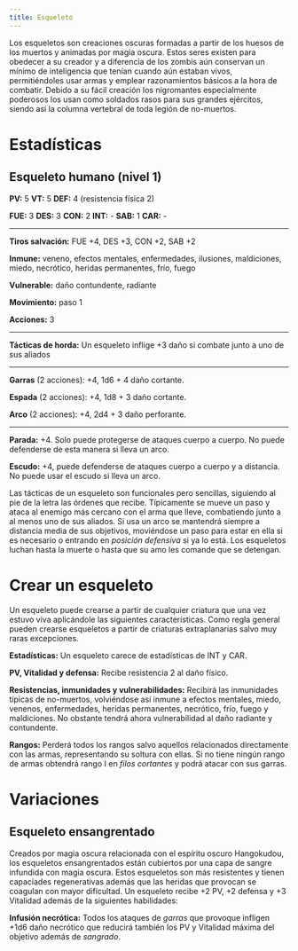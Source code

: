 ```yaml
---
title: Esqueleto
---
```


Los esqueletos son creaciones oscuras formadas a partir de los huesos de los muertos y animadas por magia oscura. Estos seres existen para obedecer a su creador y a diferencia de los zombis aún conservan un mínimo de inteligencia que tenían cuando aún estaban vivos, permitiéndoles usar armas y emplear razonamientos básicos a la hora de combatir. Debido a su fácil creación los nigromantes especialmente poderosos los usan como soldados rasos para sus grandes ejércitos, siendo así la columna vertebral de toda legión de no-muertos.

# Estadísticas

## Esqueleto humano (nivel 1)

**PV:** 5		**VT:** 5		**DEF:** 4 (resistencia física 2)

**FUE:** 3 	**DES:** 3	**CON:** 2	**INT:** -	**SAB:** 1	**CAR:** -

------

**Tiros salvación:** FUE +4, DES +3, CON +2, SAB +2

**Inmune:** veneno, efectos mentales, enfermedades, ilusiones, maldiciones, miedo, necrótico, heridas permanentes, frío, fuego

**Vulnerable:** daño contundente, radiante

**Movimiento:** paso 1

**Acciones:** 3

------

**Tácticas de horda:** Un esqueleto inflige +3 daño si combate junto a uno de sus aliados

****

**Garras** (2 acciones): +4, 1d6 + 4 daño cortante.

**Espada** (2 acciones): +4, 1d8 + 3 daño cortante.

**Arco** (2 acciones): +4, 2d4 + 3 daño perforante.

****

**Parada:** +4. Solo puede protegerse de ataques cuerpo a cuerpo. No puede defenderse de esta manera si lleva un arco.

**Escudo:** +4, puede defenderse de ataques cuerpo a cuerpo y a distancia. No puede usar el escudo si lleva un arco.

Las tácticas de un esqueleto son funcionales pero sencillas, siguiendo al pie de la letra las órdenes que recibe. Típicamente se mueve un paso y ataca al enemigo más cercano con el arma que lleve, combatiendo junto a al menos uno de sus aliados. Si usa un arco se mantendrá siempre a distancia media de sus objetivos, moviéndose un paso para estar en ella si es necesario o entrando en *posición defensiva* si ya lo está. Los esqueletos luchan hasta la muerte o hasta que su amo les comande que se detengan.

# Crear un esqueleto

Un esqueleto puede crearse a partir de cualquier criatura que una vez estuvo viva aplicándole las siguientes características. Como regla general pueden crearse esqueletos a partir de criaturas extraplanarias salvo muy raras excepciones.

**Estadísticas:** Un esqueleto carece de estadísticas de INT y CAR.

**PV, Vitalidad y defensa:** Recibe resistencia 2 al daño físico.

**Resistencias, inmunidades y vulnerabilidades:** Recibirá las inmunidades típicas de no-muertos, volviéndose así inmune a efectos mentales, miedo, venenos, enfermedades, heridas permanentes, necrótico, frío, fuego y maldiciones. No obstante tendrá ahora vulnerabilidad al daño radiante y contundente.

**Rangos:** Perderá todos los rangos salvo aquellos relacionados directamente con las armas, representando su soltura con ellas. Si no tiene ningún rango de armas obtendrá rango I en *filos cortantes* y podrá atacar con sus garras.

# Variaciones

## Esqueleto ensangrentado 

Creados por magia oscura relacionada con el espíritu oscuro Hangokudou, los esqueletos ensangrentados están cubiertos por una capa de sangre infundida con magia oscura. Estos esqueletos son más resistentes y tienen capaciades regenerativas además que las heridas que provocan se coagulan con mayor dificultad. Un esqueleto recibe +2 PV, +2 defensa y +3 Vitalidad además de la siguientes habilidades:

**Infusión necrótica:** Todos los ataques de *garras* que provoque infligen +1d6 daño necrótico que reducirá también los PV y Vitalidad máxima del objetivo además de *sangrado*.





